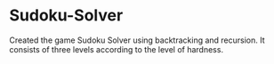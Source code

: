 # Sudoku-Solver
Created the game Sudoku Solver using backtracking and recursion. It consists of three levels according to the level of hardness.
